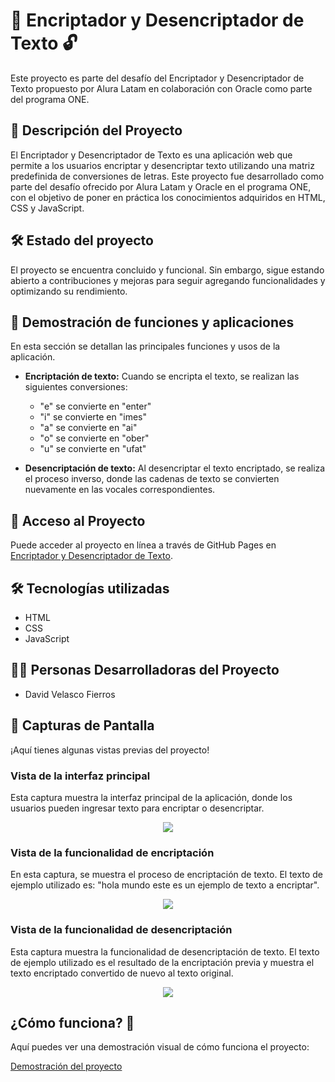 # 🔐 Encriptador y Desencriptador de Texto 🔓
Este proyecto es parte del desafío del Encriptador y Desencriptador de Texto propuesto por Alura Latam en colaboración con Oracle como parte del programa ONE.

## 🚀 Descripción del Proyecto
El Encriptador y Desencriptador de Texto es una aplicación web que permite a los usuarios encriptar y desencriptar texto utilizando una matriz predefinida de conversiones de letras. Este proyecto fue desarrollado como parte del desafío ofrecido por Alura Latam y Oracle en el programa ONE, con el objetivo de poner en práctica los conocimientos adquiridos en HTML, CSS y JavaScript.

## 🛠️ Estado del proyecto
El proyecto se encuentra concluido y funcional. Sin embargo, sigue estando abierto a contribuciones y mejoras para seguir agregando funcionalidades y optimizando su rendimiento.

## 👀 Demostración de funciones y aplicaciones
En esta sección se detallan las principales funciones y usos de la aplicación.

- **Encriptación de texto:** Cuando se encripta el texto, se realizan las siguientes conversiones:
    - "e" se convierte en "enter"
    - "i" se convierte en "imes"
    - "a" se convierte en "ai"
    - "o" se convierte en "ober"
    - "u" se convierte en "ufat"
  
- **Desencriptación de texto:** Al desencriptar el texto encriptado, se realiza el proceso inverso, donde las cadenas de texto se convierten nuevamente en las vocales correspondientes.

## 🔗 Acceso al Proyecto
Puede acceder al proyecto en línea a través de GitHub Pages en [Encriptador y Desencriptador de Texto](https://davidvf7.github.io/ChallengeONE-Encriptador/).

## 🛠️ Tecnologías utilizadas
- HTML
- CSS
- JavaScript

## 👨‍💻 Personas Desarrolladoras del Proyecto
- David Velasco Fierros

## 📸 Capturas de Pantalla
¡Aquí tienes algunas vistas previas del proyecto!

### Vista de la interfaz principal
Esta captura muestra la interfaz principal de la aplicación, donde los usuarios pueden ingresar texto para encriptar o desencriptar.
<p align="center">
    <img src="https://github.com/DavidVF7/Encriptador-y-Desencriptador-de-Texto/assets/103916971/3c1c4b22-9276-40e1-88d1-3c68718b639e"
</p>

### Vista de la funcionalidad de encriptación
En esta captura, se muestra el proceso de encriptación de texto. El texto de ejemplo utilizado es: "hola mundo este es un ejemplo de texto a encriptar".
<p align="center">
    <img src="https://github.com/DavidVF7/Encriptador-y-Desencriptador-de-Texto/assets/103916971/90221a5d-98f0-4171-87c1-ae07fac5318e"
</p>


### Vista de la funcionalidad de desencriptación
Esta captura muestra la funcionalidad de desencriptación de texto. El texto de ejemplo utilizado es el resultado de la encriptación previa y muestra el texto encriptado convertido de nuevo al texto original.
<p align="center">
    <img src="https://github.com/DavidVF7/Encriptador-y-Desencriptador-de-Texto/assets/103916971/0a06a07f-32d7-46ad-bd6c-1f2db72065fb"
</p>

## ¿Cómo funciona? 🎥
Aquí puedes ver una demostración visual de cómo funciona el proyecto:

[Demostración del proyecto](https://www.youtube.com/watch?v=xg4_5npavtQ)
